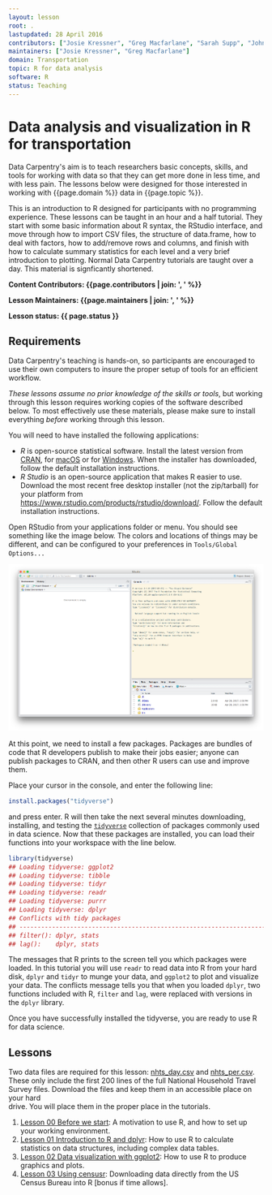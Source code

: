 ```yaml
---
layout: lesson
root: .
lastupdated: 28 April 2016
contributors: ["Josie Kressner", "Greg Macfarlane", "Sarah Supp", "John Blischak","Gavin Simpson","Tracy Teal","Greg Wilson","Diego Barneche"," Stephen Turner","Francois Michonneau"]
maintainers: ["Josie Kressner", "Greg Macfarlane"]
domain: Transportation
topic: R for data analysis
software: R
status: Teaching
---
```


# Data analysis and visualization in R for transportation

Data Carpentry's aim is to teach researchers basic concepts, skills,
and tools for working with data so that they can get more done in less
time, and with less pain. The lessons below were designed for those interested
in working with {{page.domain %}} data in {{page.topic %}}.

This is an introduction to R designed for participants with no programming
experience. These lessons can be taught in an hour and a half tutorial. They start with some
basic information about R syntax, the RStudio interface, and move through how to
import CSV files, the structure of data.frame, how to deal with factors, how to
add/remove rows and columns, and finish with how to calculate summary statistics
for each level and a very brief introduction to plotting. Normal Data Carpentry
tutorials are taught over a day. This material is signficantly shortened.


**Content Contributors: {{page.contributors | join: ', ' %}}**


**Lesson Maintainers: {{page.maintainers | join: ', ' %}}**


**Lesson status: {{ page.status }}**

<!--
  [Information on Lesson Status Categories]()
-->

<!-- ###### INDEX OF LESSONS ON THIS TOPIC ###### -->


## Requirements
Data Carpentry's teaching is hands-on, so participants are encouraged to use
their own computers to insure the proper setup of tools for an efficient
workflow.

*These lessons assume no prior knowledge of the skills or tools*, but working
through this lesson requires working copies of the software described below.
To most effectively use these materials, please make sure to install everything
*before* working through this lesson.

You will need to have installed the following applications:

  - *R* is open-source statistical software. Install the latest version from
  [CRAN](https://cran.r-project.org/), for
  [macOS](https://cran.r-project.org/bin/macosx/) or for
  [Windows](https://cran.r-project.org/bin/windows/). When the installer has downloaded, follow the default installation instructions.  
  - *R Studio* is an open-source application that makes R easier to use.
  Download the most recent free desktop installer (not the zip/tarball) for
  your platform from <https://www.rstudio.com/products/rstudio/download/>.
  Follow the default installation instructions.

Open RStudio from your applications folder or menu. You should see something
like the image below. The colors and locations of things may be different, and
can be configured to your preferences in `Tools/Global Options...`

![Rstudio](img/Rstudio.png)

At this point, we need to install a few packages. Packages are bundles of
code that R developers publish to make their jobs easier; anyone can publish
packages to CRAN, and then other R users can use and improve them.

Place your cursor in the console, and enter the following line:

```r
install.packages("tidyverse")
```

and press enter. R will then take the next several minutes downloading,  
installing, and testing the [`tidyverse`](http://tidyverse.org/) collection of
packages commonly used in data science. Now that these packages are installed,
you can load their functions into your workspace with the line below.

```r
library(tidyverse)
## Loading tidyverse: ggplot2
## Loading tidyverse: tibble
## Loading tidyverse: tidyr
## Loading tidyverse: readr
## Loading tidyverse: purrr
## Loading tidyverse: dplyr
## Conflicts with tidy packages
## ----------------------------------------------------------------------
## filter(): dplyr, stats
## lag():    dplyr, stats
```

The messages that R prints to the screen tell you which packages were loaded.
In this tutorial you will use `readr` to read data into R from your hard disk,
`dplyr` and `tidyr` to munge your data, and `ggplot2` to plot and visualize your
data. The conflicts message tells you that when you loaded `dplyr`, two
functions included with R, `filter` and `lag`, were replaced with versions in
the `dplyr` library.

Once you have successfully installed the tidyverse, you are ready to use
R for data science.


## Lessons
Two data files are required for this lesson:
[nhts_day.csv](http://psrc.github.io/itm-tutorial-R/data/nhts_day.csv) and
[nhts_per.csv](http://psrc.github.io/itm-tutorial-R/data/nhts_per.csv). These
only include the first 200 lines of the full National Household Travel Survey
files. Download the files and keep them in an accessible place on your hard  
drive. You will place them in the proper place in the tutorials.

  1. [Lesson 00 Before we start](00-before-we-start.html): A motivation to use
  R, and how to set up your working environment.
  2. [Lesson 01 Introduction to R and dplyr](01-new-intro-R.html): How to use R
  to calculate statistics on data structures, including complex data tables.
  3. [Lesson 02 Data visualization with ggplot2](02-visualization-ggplot2.html):
  How to use R to produce graphics and plots.
  4. [Lesson 03 Using censusr](03-censusr.html): Downloading data directly from
  the US Census Bureau into R [bonus if time allows].
